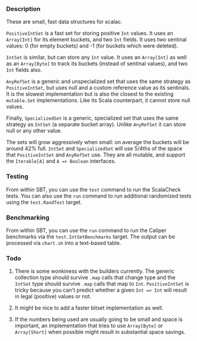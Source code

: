 ### Description

These are small, fast data structures for scalac.

`PositiveIntSet` is a fast set for storing positive `Int` values. It uses an
`Array[Int]` for its element buckets, and two `Int` fields. It uses two
sentinal values: 0 (for empty buckets) and -1 (for buckets which were
deleted).

`IntSet` is similar, but can store any `Int` value. It uses an `Array[Int]` as
well as an `Array[Byte]` to track its buckets (instead of sentinal values),
and two `Int` fields also.

`AnyRefSet` is a generic and unspecialized set that uses the same strategy as
`PositiveIntSet`, but uses null and a custom reference value as its sentinals.
It is the slowest implementation but is also the closest to the existing
`mutable.Set` implementations. Like its Scala counterpart, it cannot store null
values.

Finally, `SpecializedSet` is a generic, specialized set that uses the same
strategy as `IntSet` (a separate bucket array). Unlike `AnyRefSet` it can
store null or any other value.

The sets will grow aggressively when small: on average the buckets will be
around 42% full. `IntSet` and `SpecializedSet` will use 5/4ths of the space
that `PositiveIntSet` and `AnyRefSet` use. They are all mutable, and support
the `Iterable[A]` and `A => Boolean` interfaces.

### Testing

From within SBT, you can use the `test` command to run the ScalaCheck tests.
You can also use the `run` command to run additional randomized tests using
the `test.RandTest` target.

### Benchmarking

From within SBT, you can use the `run` command to run the Caliper benchmarks
via the `test.IntSetBenchmarks` target. The output can be processed via
`chart.sh` into a text-based table.

### Todo

1. There is some wonkiness with the builders currently. The generic collection
type should survive `.map` calls that change type and the `IntSet` type should
survive `.map` calls that map to `Int`. `PositiveIntSet` is tricky because you
can't predict whether a given `Int => Int` will result in legal (positive)
values or not.

2. It might be nice to add a faster bitset implementation as well.

3. If the numbers being used are usually going to be small and space is
important, an implementation that tries to use `Array[Byte]` or `Array[Short]`
when possible might result in substantial space savings.
